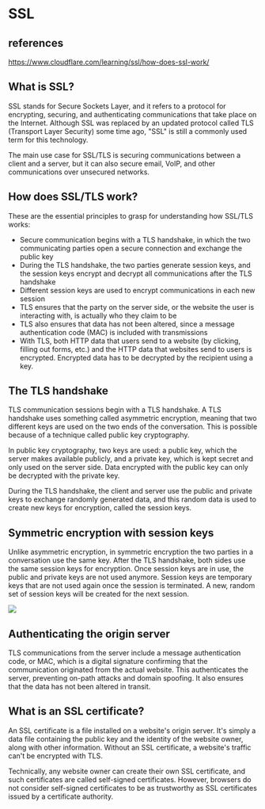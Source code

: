 # SSL

## references

<https://www.cloudflare.com/learning/ssl/how-does-ssl-work/>

## What is SSL?

SSL stands for Secure Sockets Layer, and it refers to a protocol for encrypting, securing, and authenticating communications that take place on the Internet. Although SSL was replaced by an updated protocol called TLS (Transport Layer Security) some time ago, "SSL" is still a commonly used term for this technology.

The main use case for SSL/TLS is securing communications between a client and a server, but it can also secure email, VoIP, and other communications over unsecured networks.

## How does SSL/TLS work?

These are the essential principles to grasp for understanding how SSL/TLS works:

- Secure communication begins with a TLS handshake, in which the two communicating parties open a secure connection and exchange the public key
- During the TLS handshake, the two parties generate session keys, and the session keys encrypt and decrypt all communications after the TLS handshake
- Different session keys are used to encrypt communications in each new session
- TLS ensures that the party on the server side, or the website the user is interacting with, is actually who they claim to be
- TLS also ensures that data has not been altered, since a message authentication code (MAC) is included with transmissions
- With TLS, both HTTP data that users send to a website (by clicking, filling out forms, etc.) and the HTTP data that websites send to users is encrypted. Encrypted data has to be decrypted by the recipient using a key.

## The TLS handshake

TLS communication sessions begin with a TLS handshake. A TLS handshake uses something called asymmetric encryption, meaning that two different keys are used on the two ends of the conversation. This is possible because of a technique called public key cryptography.

In public key cryptography, two keys are used: a public key, which the server makes available publicly, and a private key, which is kept secret and only used on the server side. Data encrypted with the public key can only be decrypted with the private key.

During the TLS handshake, the client and server use the public and private keys to exchange randomly generated data, and this random data is used to create new keys for encryption, called the session keys.

## Symmetric encryption with session keys

Unlike asymmetric encryption, in symmetric encryption the two parties in a conversation use the same key. After the TLS handshake, both sides use the same session keys for encryption. Once session keys are in use, the public and private keys are not used anymore. Session keys are temporary keys that are not used again once the session is terminated. A new, random set of session keys will be created for the next session.

![](https://cf-assets.www.cloudflare.com/slt3lc6tev37/1PYEAgdkoII5tQ5yzweHEX/a025977d2cb6a74df020ceb6273ae6d5/symmetric-encryption.svg)

## Authenticating the origin server

TLS communications from the server include a message authentication code, or MAC, which is a digital signature confirming that the communication originated from the actual website. This authenticates the server, preventing on-path attacks and domain spoofing. It also ensures that the data has not been altered in transit.

## What is an SSL certificate?

An SSL certificate is a file installed on a website's origin server. It's simply a data file containing the public key and the identity of the website owner, along with other information. Without an SSL certificate, a website's traffic can't be encrypted with TLS.

Technically, any website owner can create their own SSL certificate, and such certificates are called self-signed certificates. However, browsers do not consider self-signed certificates to be as trustworthy as SSL certificates issued by a certificate authority.
